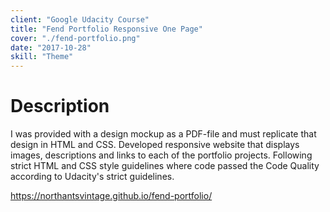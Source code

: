 ```yaml
---
client: "Google Udacity Course"
title: "Fend Portfolio Responsive One Page"
cover: "./fend-portfolio.png"
date: "2017-10-28"
skill: "Theme"
---
```

# Description

I was provided with a design mockup as a PDF-file and must replicate that design in HTML and CSS. Developed responsive website that displays images, descriptions and links to each of the portfolio projects.
Following strict HTML and CSS style guidelines where code passed the Code Quality according to Udacity's strict guidelines.

https://northantsvintage.github.io/fend-portfolio/